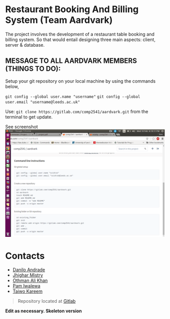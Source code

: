 # Restaurant Booking And Billing System (Team Aardvark)

The project involves the development of a restaurant table booking and billing system. So that would entail designing three main aspects: client, server & database.


## MESSAGE TO ALL AARDVARK MEMBERS (THINGS TO DO):


Setup your git repository on your local machine by using the commands below,


`git config --global user.name "username"`
`git config --global user.email "username@leeds.ac.uk"`

Use: `git clone https://gitlab.com/comp2541/aardvark.git` from the terminal to get update.

See screenshot
![Todo](Screenshots/todo.png)

# Contacts
* [Danilo Andrade](https://gitlab.com/u/ed11d2a)
* [Jhighar Mistry](https://gitlab.com/u/sc14jm)
* [Othman Ali Khan](https://gitlab.com/u/sc14omsa)
* [Pam Iwalewa](https://gitlab.com/u/sc13pi)
* [Taiwo Kareem](https://gitlab.com/u/sc14tsk)

> Repository located at [Gitlab](https://gitlab.com/comp2541/aardvark)

**Edit as necessary. Skeleton version**
